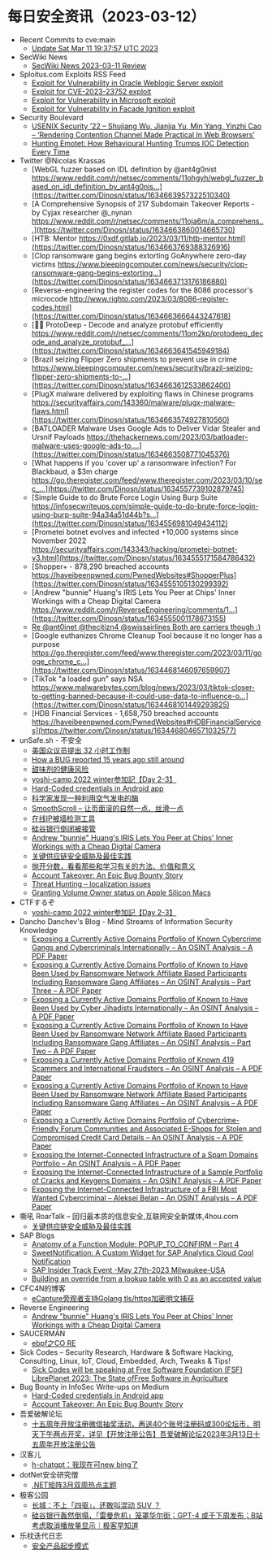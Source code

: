 # 每日安全资讯（2023-03-12）

- Recent Commits to cve:main
  - [Update Sat Mar 11 19:37:57 UTC 2023](https://github.com/trickest/cve/commit/bbdca2e296f480fe87f9acd94f4e1332984cab0e)
- SecWiki News
  - [SecWiki News 2023-03-11 Review](http://www.sec-wiki.com/?2023-03-11)
- Sploitus.com Exploits RSS Feed
  - [Exploit for Vulnerability in Oracle Weblogic Server exploit](https://sploitus.com/exploit?id=70A88094-D5B5-5E22-B770-6131F2632B8C&utm_source=rss&utm_medium=rss)
  - [Exploit for CVE-2023-23752 exploit](https://sploitus.com/exploit?id=9547F489-20C1-5C5C-9088-A62D6E2DA962&utm_source=rss&utm_medium=rss)
  - [Exploit for Vulnerability in Microsoft exploit](https://sploitus.com/exploit?id=14DA82F8-EF4A-5039-B4F0-2881C2C2F631&utm_source=rss&utm_medium=rss)
  - [Exploit for Vulnerability in Facade Ignition exploit](https://sploitus.com/exploit?id=7391B704-6E84-5129-A413-83DD4C822DCA&utm_source=rss&utm_medium=rss)
- Security Boulevard
  - [USENIX Security ’22 – Shujiang Wu,  Jianjia Yu, Min Yang, Yinzhi Cao – ‘Rendering Contention Channel Made Practical In Web Browsers’](https://securityboulevard.com/2023/03/usenix-security-22-shujiang-wu-jianjia-yu-min-yang-yinzhi-cao-rendering-contention-channel-made-practical-in-web-browsers/)
  - [Hunting Emotet: How Behavioural Hunting Trumps IOC Detection Every Time](https://securityboulevard.com/2023/03/hunting-emotet-how-behavioural-hunting-trumps-ioc-detection-every-time/)
- Twitter @Nicolas Krassas
  - [WebGL fuzzer based on IDL definition by @ant4g0nist https://www.reddit.com/r/netsec/comments/11ohgyh/webgl_fuzzer_based_on_idl_definition_by_ant4g0nis...](https://twitter.com/Dinosn/status/1634663957322510340)
  - [A Comprehensive Synopsis of 217 Subdomain Takeover Reports - by Cyjax researcher @_nynan https://www.reddit.com/r/netsec/comments/11oja6m/a_comprehens...](https://twitter.com/Dinosn/status/1634663860014665730)
  - [HTB: Mentor https://0xdf.gitlab.io/2023/03/11/htb-mentor.html](https://twitter.com/Dinosn/status/1634663769388326916)
  - [Clop ransomware gang begins extorting GoAnywhere zero-day victims https://www.bleepingcomputer.com/news/security/clop-ransomware-gang-begins-extorting...](https://twitter.com/Dinosn/status/1634663713176186880)
  - [Reverse-engineering the register codes for the 8086 processor's microcode http://www.righto.com/2023/03/8086-register-codes.html](https://twitter.com/Dinosn/status/1634663666443247618)
  - [🏄‍♂️ ProtoDeep - Decode and analyze protobuf efficiently https://www.reddit.com/r/netsec/comments/11om2kp/protodeep_decode_and_analyze_protobuf_...](https://twitter.com/Dinosn/status/1634663641545949184)
  - [Brazil seizing Flipper Zero shipments to prevent use in crime https://www.bleepingcomputer.com/news/security/brazil-seizing-flipper-zero-shipments-to-...](https://twitter.com/Dinosn/status/1634663612533862400)
  - [PlugX malware delivered by exploiting flaws in Chinese programs https://securityaffairs.com/143360/malware/plugx-malware-flaws.html](https://twitter.com/Dinosn/status/1634663574927810560)
  - [BATLOADER Malware Uses Google Ads to Deliver Vidar Stealer and Ursnif Payloads https://thehackernews.com/2023/03/batloader-malware-uses-google-ads-to....](https://twitter.com/Dinosn/status/1634663508771045376)
  - [What happens if you 'cover up' a ransomware infection? For Blackbaud, a $3m charge https://go.theregister.com/feed/www.theregister.com/2023/03/10/sec_...](https://twitter.com/Dinosn/status/1634557739102879745)
  - [Simple Guide to do Brute Force Login Using Burp Suite https://infosecwriteups.com/simple-guide-to-do-brute-force-login-using-burp-suite-94a34a51d44b?s...](https://twitter.com/Dinosn/status/1634556981049434112)
  - [Prometei botnet evolves and infected +10,000 systems since November 2022 https://securityaffairs.com/143343/hacking/prometei-botnet-v3.html](https://twitter.com/Dinosn/status/1634555171584786432)
  - [Shopper+ - 878,290 breached accounts https://haveibeenpwned.com/PwnedWebsites#ShopperPlus](https://twitter.com/Dinosn/status/1634555105130299392)
  - [Andrew "bunnie" Huang's IRIS Lets You Peer at Chips' Inner Workings with a Cheap Digital Camera https://www.reddit.com/r/ReverseEngineering/comments/1...](https://twitter.com/Dinosn/status/1634555001178673155)
  - [Re @ant0inet @thecitizn4 @swissairlines Both are carriers though :)](https://twitter.com/Dinosn/status/1634491293551173633)
  - [Google euthanizes Chrome Cleanup Tool because it no longer has a purpose https://go.theregister.com/feed/www.theregister.com/2023/03/11/googe_chrome_c...](https://twitter.com/Dinosn/status/1634468146097659907)
  - [TikTok "a loaded gun" says NSA https://www.malwarebytes.com/blog/news/2023/03/tiktok-closer-to-getting-banned-because-it-could-use-data-to-influence-o...](https://twitter.com/Dinosn/status/1634468101449293825)
  - [HDB Financial Services - 1,658,750 breached accounts https://haveibeenpwned.com/PwnedWebsites#HDBFinancialServices](https://twitter.com/Dinosn/status/1634468046571032577)
- unSafe.sh - 不安全
  - [美国众议员提出 32 小时工作制](https://buaq.net/go-153032.html)
  - [How a BUG reported 15 years ago still around](https://buaq.net/go-153031.html)
  - [甜味剂的健康风险](https://buaq.net/go-153033.html)
  - [yoshi-camp 2022 winter参加記【Day 2-3】](https://buaq.net/go-153022.html)
  - [Hard-Coded credentials in Android app](https://buaq.net/go-153021.html)
  - [科学家发现一种利用空气发电的酶](https://buaq.net/go-153034.html)
  - [SmoothScroll – 让页面滚的自然一点、丝滑一点](https://buaq.net/go-152998.html)
  - [在线IP被墙检测工具](https://buaq.net/go-152999.html)
  - [硅谷银行倒闭被接管](https://buaq.net/go-153000.html)
  - [Andrew "bunnie" Huang's IRIS Lets You Peer at Chips' Inner Workings with a Cheap Digital Camera](https://buaq.net/go-152994.html)
  - [关键供应链安全威胁及最佳实践](https://buaq.net/go-152992.html)
  - [抛开分数，看看那些和学习有关的方法、价值和意义](https://buaq.net/go-152993.html)
  - [Account Takeover: An Epic Bug Bounty Story](https://buaq.net/go-152972.html)
  - [Threat Hunting – localization issues](https://buaq.net/go-152971.html)
  - [Granting Volume Owner status on Apple Silicon Macs](https://buaq.net/go-152956.html)
- CTFするぞ
  - [yoshi-camp 2022 winter参加記【Day 2-3】](https://ptr-yudai.hatenablog.com/entry/2023/03/11/233340)
- Dancho Danchev's Blog - Mind Streams of Information Security Knowledge
  - [Exposing a Currently Active Domains Portfolio of Known Cybercrime Gangs and Cybercriminals Internationally – An OSINT Analysis – A PDF Paper](https://feedpress.me/link/23477/16015852/exposing-a-currently-active-domains-portfolio-of-known-cybercrime-gangs-and-cybercriminals-internationally-an-osint-analysis-a-pdf-paper)
  - [Exposing a Currently Active Domains Portfolio of Known to Have Been Used by Ransomware Network Affiliate Based Participants Including Ransomware Gang Affiliates – An OSINT Analysis – Part Three – A PDF Paper](https://feedpress.me/link/23477/16015851/exposing-a-currently-active-domains-portfolio-of-known-to-have-been-used-by-ransomware-network-affiliate-based-participants-including-ransomware-gang-affiliates-an-osint-analysis-part-three-a-pd)
  - [Exposing a Currently Active Domains Portfolio of Known to Have Been Used by Cyber Jihadists Internationally – An OSINT Analysis – A PDF Paper](https://feedpress.me/link/23477/16015850/exposing-a-currently-active-domains-portfolio-of-known-to-have-been-used-by-cyber-jihadists-internationally-an-osint-analysis-a-pdf-paper)
  - [Exposing a Currently Active Domains Portfolio of Known to Have Been Used by Ransomware Network Affiliate Based Participants Including Ransomware Gang Affiliates – An OSINT Analysis – Part Two – A PDF Paper](https://feedpress.me/link/23477/16015849/exposing-a-currently-active-domains-portfolio-of-known-to-have-been-used-by-ransomware-network-affiliate-based-participants-including-ransomware-gang-affiliates-an-osint-analysis-part-two-a-pdf)
  - [Exposing a Currently Active Domains Portfolio of Known 419 Scammers and International Fraudsters – An OSINT Analysis – A PDF Paper](https://feedpress.me/link/23477/16015848/exposing-a-currently-active-domains-portfolio-of-known-419-scammers-and-international-fraudsters-an-osint-analysis-a-pdf-paper)
  - [Exposing a Currently Active Domains Portfolio of Known to Have Been Used by Ransomware Network Affiliate Based Participants Including Ransomware Gang Affiliates – An OSINT Analysis – A PDF Paper](https://feedpress.me/link/23477/16015853/exposing-a-currently-active-domains-portfolio-of-known-to-have-been-used-by-ransomware-network-affiliate-based-participants-including-ransomware-gang-affiliates-an-osint-analysis-a-pdf-paper)
  - [Exposing a Currently Active Domains Portfolio of Cybercrime-Friendly Forum Communities and Associated E-Shops for Stolen and Compromised Credit Card Details – An OSINT Analysis – A PDF Paper](https://feedpress.me/link/23477/16015854/exposing-a-currently-active-domains-portfolio-of-cybercrime-friendly-forum-communities-and-associated-e-shops-for-stolen-and-compromised-credit-card-details-an-osint-analysis-a-pdf-paper)
  - [Exposing the Internet-Connected Infrastructure of a Spam Domains Portfolio – An OSINT Analysis – A PDF Paper](https://feedpress.me/link/23477/16015855/exposing-the-internet-connected-infrastructure-of-a-spam-domains-portfolio-an-osint-analysis-a-pdf-paper)
  - [Exposing the Internet-Connected Infrastructure of a Sample Portfolio of Cracks and Keygens Domains – An OSINT Analysis – A PDF Paper](https://feedpress.me/link/23477/16015856/exposing-the-internet-connected-infrastructure-of-a-sample-portfolio-of-cracks-and-keygens-domains-an-osint-analysis-a-pdf-paper)
  - [Exposing the Internet-Connected Infrastructure of a FBI Most Wanted Cybercriminal – Aleksei Belan – An OSINT Analysis – A PDF Paper](https://feedpress.me/link/23477/16015857/exposing-the-internet-connected-infrastructure-of-a-fbi-most-wanted-cybercriminal-aleksei-belan-an-osint-analysis-a-pdf-paper)
- 嘶吼 RoarTalk – 回归最本质的信息安全,互联网安全新媒体,4hou.com
  - [关键供应链安全威胁及最佳实践](https://www.4hou.com/posts/mXAO)
- SAP Blogs
  - [Anatomy of a Function Module: POPUP_TO_CONFIRM – Part 4](https://blogs.sap.com/2023/03/11/anatomy-of-a-function-module-popup_to_confirm-part-4/)
  - [SweetNotification: A Custom Widget for SAP Analytics Cloud Cool Notification](https://blogs.sap.com/2023/03/11/sweetnotification-a-custom-widget-for-sap-analytics-cloud-cool-notification/)
  - [SAP Insider Track Event -May 27th-2023 Milwaukee-USA](https://blogs.sap.com/2023/03/11/sap-insider-track-event-2023-milwaukee-usa/)
  - [Building an override from a lookup table with 0 as an accepted value](https://blogs.sap.com/2023/03/11/building-an-override-from-a-lookup-table-with-0-as-an-accepted-value/)
- CFC4N的博客
  - [eCapture旁观者支持Golang tls/https加密明文捕获](https://www.cnxct.com/ecapture-supported-golang-tls-plaintext-captured/)
- Reverse Engineering
  - [Andrew "bunnie" Huang's IRIS Lets You Peer at Chips' Inner Workings with a Cheap Digital Camera](https://www.reddit.com/r/ReverseEngineering/comments/11oaj5n/andrew_bunnie_huangs_iris_lets_you_peer_at_chips/)
- SAUCERMAN
  - [ebpf之CO RE](https://saucer-man.com/machine_learning/1033.html)
- Sick Codes – Security Research, Hardware & Software Hacking, Consulting, Linux, IoT, Cloud, Embedded, Arch, Tweaks & Tips!
  - [Sick Codes will be speaking at Free Software Foundation (FSF) LibrePlanet 2023: The State ofFree Software in Agriculture](https://sick.codes/sick-codes-will-be-speaking-at-free-software-foundation-fsf-libreplanet-2023-the-state-offree-software-in-agriculture/)
- Bug Bounty in InfoSec Write-ups on Medium
  - [Hard-Coded credentials in Android app](https://infosecwriteups.com/what-is-in-the-strings-xml-b204b2e9bd67?source=rss----7b722bfd1b8d--bug_bounty)
  - [Account Takeover: An Epic Bug Bounty Story](https://infosecwriteups.com/account-takeover-an-epic-bug-bounty-story-dd5468d5773d?source=rss----7b722bfd1b8d--bug_bounty)
- 吾爱破解论坛
  - [十五周年开放注册微信抽奖活动，再送40个账号注册码或300论坛币，明天下午两点开奖，详见【开放注册公告】吾爱破解论坛2023年3月13日十五周年开放注册公告](https://mp.weixin.qq.com/s?__biz=MjM5Mjc3MDM2Mw==&mid=2651139131&idx=1&sn=8948322c132bcab6ea0c60d34db88830&chksm=bd50bc6f8a27357956b1d60c5806d301914cf26511b050cdc61820a9181f4f1afeb50fad8df4&scene=58&subscene=0#rd)
- 汉客儿
  - [h-chatgpt：我现在可new bing了](https://mp.weixin.qq.com/s?__biz=MzI1NTUzMjUzMQ==&mid=2247484827&idx=1&sn=cf8c02114afa33a2686b839d36083310&chksm=ea35c907dd4240114cf7be74f83e98b625475a773a365b5dd97318055da784163f286b6bbe6c&scene=58&subscene=0#rd)
- dotNet安全研究僧
  - [.NET矩阵3月双周热点主题](https://mp.weixin.qq.com/s?__biz=MzUyOTc3NTQ5MA==&mid=2247487372&idx=1&sn=b9e59e4b9c8bc8f1a45534f79462d678&chksm=fa5aa161cd2d28774587efa1e0177a73516dd29fb750d628cf3643006405968d06320682e6a1&scene=58&subscene=0#rd)
- 极客公园
  - [长城：不上「四驱」，还敢叫混动 SUV ？](https://mp.weixin.qq.com/s?__biz=MTMwNDMwODQ0MQ==&mid=2652984306&idx=1&sn=91fe78778482fe38b9a93e07a80daf8e&chksm=7e542e444923a7523d6bbbb1da6616bb85bb99fca8500d276a38a63d0cdc4d5367798a71b9d3&scene=58&subscene=0#rd)
  - [硅谷银行轰然倒塌，「雷曼危机」笼罩华尔街；GPT-4 或于下周发布；B站考虑取消播放量显示｜极客早知道](https://mp.weixin.qq.com/s?__biz=MTMwNDMwODQ0MQ==&mid=2652984243&idx=1&sn=1c665d1b17d7ac143c1096928a3457ab&chksm=7e542e054923a713d1c05adc142f96e8b0700fbd7bc0db346a5bc2183cf31c31b8ffe381604a&scene=58&subscene=0#rd)
- 乐枕迭代日志
  - [安全产品起步模式](https://mp.weixin.qq.com/s?__biz=MzA3NTMyNDg3OQ==&mid=2652519500&idx=1&sn=97b29cd8dcf562b675526d57bc02d930&chksm=849cd0ecb3eb59fae1ce2ea642deeadab3f0ceb52da12044f40316ea63f2b80f922e4ec2d832&scene=58&subscene=0#rd)
